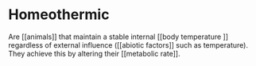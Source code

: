 # Homeothermic
Are [[animals]] that maintain a stable internal [[body temperature ]] regardless of external influence ([[abiotic factors]] such as temperature). They achieve this by altering their [[metabolic rate]].